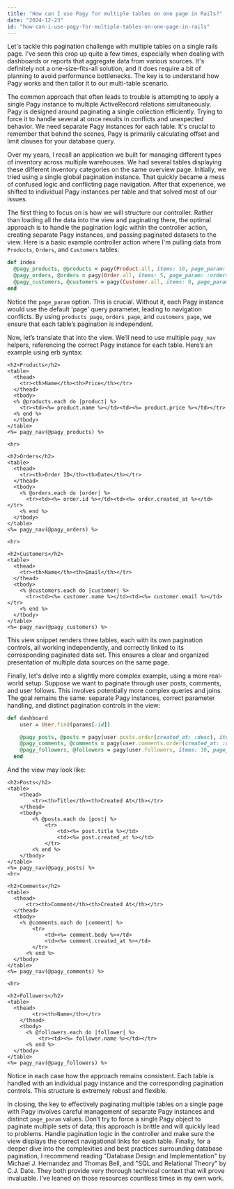```yaml
---
title: "How can I use Pagy for multiple tables on one page in Rails?"
date: "2024-12-23"
id: "how-can-i-use-pagy-for-multiple-tables-on-one-page-in-rails"
---
```


Let's tackle this pagination challenge with multiple tables on a single rails page. I’ve seen this crop up quite a few times, especially when dealing with dashboards or reports that aggregate data from various sources. It's definitely not a one-size-fits-all solution, and it does require a bit of planning to avoid performance bottlenecks. The key is to understand how Pagy works and then tailor it to our multi-table scenario.

The common approach that often leads to trouble is attempting to apply a single Pagy instance to multiple ActiveRecord relations simultaneously. Pagy is designed around paginating a single collection efficiently. Trying to force it to handle several at once results in conflicts and unexpected behavior. We need separate Pagy instances for each table. It's crucial to remember that behind the scenes, Pagy is primarily calculating offset and limit clauses for your database query.

Over my years, I recall an application we built for managing different types of inventory across multiple warehouses. We had several tables displaying these different inventory categories on the same overview page. Initially, we tried using a single global pagination instance. That quickly became a mess of confused logic and conflicting page navigation. After that experience, we shifted to individual Pagy instances per table and that solved most of our issues.

The first thing to focus on is how we will structure our controller. Rather than loading all the data into the view and paginating there, the optimal approach is to handle the pagination logic within the controller action, creating separate Pagy instances, and passing paginated datasets to the view. Here is a basic example controller action where I'm pulling data from `Products`, `Orders`, and `Customers` tables:

```ruby
def index
  @pagy_products, @products = pagy(Product.all, items: 10, page_param: :products_page)
  @pagy_orders, @orders = pagy(Order.all, items: 5, page_param: :orders_page)
  @pagy_customers, @customers = pagy(Customer.all, items: 8, page_param: :customers_page)
end
```

Notice the `page_param` option. This is crucial. Without it, each Pagy instance would use the default 'page' query parameter, leading to navigation conflicts. By using `products_page`, `orders_page`, and `customers_page`, we ensure that each table’s pagination is independent.

Now, let’s translate that into the view. We’ll need to use multiple `pagy_nav` helpers, referencing the correct Pagy instance for each table. Here’s an example using erb syntax:

```erb
<h2>Products</h2>
<table>
  <thead>
    <tr><th>Name</th><th>Price</th></tr>
  </thead>
  <tbody>
  <% @products.each do |product| %>
    <tr><td><%= product.name %></td><td><%= product.price %></td></tr>
  <% end %>
  </tbody>
</table>
<%= pagy_nav(@pagy_products) %>

<hr>

<h2>Orders</h2>
<table>
  <thead>
    <tr><th>Order ID</th><th>Date</th></tr>
  </thead>
  <tbody>
    <% @orders.each do |order| %>
      <tr><td><%= order.id %></td><td><%= order.created_at %></td></tr>
    <% end %>
  </tbody>
</table>
<%= pagy_nav(@pagy_orders) %>

<hr>

<h2>Customers</h2>
<table>
  <thead>
    <tr><th>Name</th><th>Email</th></tr>
  </thead>
  <tbody>
    <% @customers.each do |customer| %>
      <tr><td><%= customer.name %></td><td><%= customer.email %></td></tr>
    <% end %>
  </tbody>
</table>
<%= pagy_nav(@pagy_customers) %>
```

This view snippet renders three tables, each with its own pagination controls, all working independently, and correctly linked to its corresponding paginated data set. This ensures a clear and organized presentation of multiple data sources on the same page.

Finally, let's delve into a slightly more complex example, using a more real-world setup. Suppose we want to paginate through user posts, comments, and user follows. This involves potentially more complex queries and joins. The goal remains the same: separate Pagy instances, correct parameter handling, and distinct pagination controls in the view:

```ruby
def dashboard
    user = User.find(params[:id])

    @pagy_posts, @posts = pagy(user.posts.order(created_at: :desc), items: 5, page_param: :posts_page)
    @pagy_comments, @comments = pagy(user.comments.order(created_at: :desc), items: 8, page_param: :comments_page)
    @pagy_followers, @followers = pagy(user.followers, items: 10, page_param: :followers_page)
  end
```

And the view may look like:

```erb
<h2>Posts</h2>
<table>
    <thead>
        <tr><th>Title</th><th>Created At</th></tr>
    </thead>
    <tbody>
        <% @posts.each do |post| %>
            <tr>
                <td><%= post.title %></td>
                <td><%= post.created_at %></td>
            </tr>
        <% end %>
    </tbody>
</table>
<%= pagy_nav(@pagy_posts) %>
<hr>

<h2>Comments</h2>
<table>
  <thead>
      <tr><th>Comment</th><th>Created At</th></tr>
  </thead>
  <tbody>
    <% @comments.each do |comment| %>
        <tr>
            <td><%= comment.body %></td>
            <td><%= comment.created_at %></td>
        </tr>
      <% end %>
  </tbody>
</table>
<%= pagy_nav(@pagy_comments) %>

<hr>

<h2>Followers</h2>
<table>
  <thead>
        <tr><th>Name</th></tr>
    </thead>
    <tbody>
      <% @followers.each do |follower| %>
          <tr><td><%= follower.name %></td></tr>
      <% end %>
  </tbody>
</table>
<%= pagy_nav(@pagy_followers) %>
```

Notice in each case how the approach remains consistent. Each table is handled with an individual pagy instance and the corresponding pagination controls. This structure is extremely robust and flexible.

In closing, the key to effectively paginating multiple tables on a single page with Pagy involves careful management of separate Pagy instances and distinct `page_param` values. Don’t try to force a single Pagy object to paginate multiple sets of data; this approach is brittle and will quickly lead to problems. Handle pagination logic in the controller and make sure the view displays the correct navigational links for each table. Finally, for a deeper dive into the complexities and best practices surrounding database pagination, I recommend reading "Database Design and Implementation" by Michael J. Hernandez and Thomas Bell, and "SQL and Relational Theory" by C.J. Date. They both provide very thorough technical context that will prove invaluable. I’ve leaned on those resources countless times in my own work.
